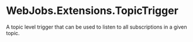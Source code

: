 # WebJobs.Extensions.TopicTrigger
A topic level trigger that can be used to listen to all subscriptions in a given topic.
